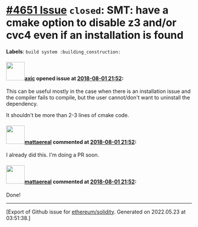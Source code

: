 # [\#4651 Issue](https://github.com/ethereum/solidity/issues/4651) `closed`: SMT: have a cmake option to disable z3 and/or cvc4 even if an installation is found
**Labels**: `build system :building_construction:`


#### <img src="https://avatars.githubusercontent.com/u/20340?v=4" width="50">[axic](https://github.com/axic) opened issue at [2018-08-01 21:52](https://github.com/ethereum/solidity/issues/4651):

This can be useful mostly in the case when there is an installation issue and the compiler fails to compile, but the user cannot/don't want to uninstall the dependency.

It shouldn't be more than 2-3 lines of cmake code.

#### <img src="https://avatars.githubusercontent.com/u/388605?u=5a8b32f470dd72acdd5ea2c3451f91dd4d90b690&v=4" width="50">[mattaereal](https://github.com/mattaereal) commented at [2018-08-01 21:52](https://github.com/ethereum/solidity/issues/4651#issuecomment-409984789):

I already did this. I'm doing a PR soon.

#### <img src="https://avatars.githubusercontent.com/u/388605?u=5a8b32f470dd72acdd5ea2c3451f91dd4d90b690&v=4" width="50">[mattaereal](https://github.com/mattaereal) commented at [2018-08-01 21:52](https://github.com/ethereum/solidity/issues/4651#issuecomment-410064367):

Done!


-------------------------------------------------------------------------------



[Export of Github issue for [ethereum/solidity](https://github.com/ethereum/solidity). Generated on 2022.05.23 at 03:51:38.]
